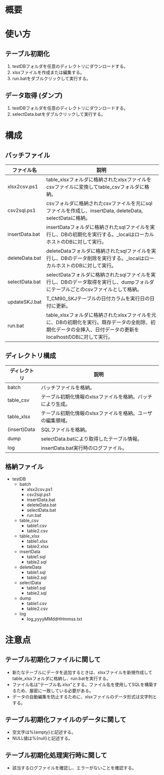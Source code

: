 # 概要

# 使い方
## テーブル初期化
1. testDBフォルダを任意のディレクトリにダウンロードする。
2. xlsxファイルを作成または編集する。
3. run.batをダブルクリックして実行する。

## データ取得 (ダンプ)
1. testDBフォルダを任意のディレクトリにダウンロードする。
2. selectData.batをダブルクリックして実行する。


# 構成
## バッチファイル
|ファイル名|説明|
|--|--|
|xlsx2csv.ps1|table_xlsxフォルダに格納されたxlsxファイルをcsvファイルに変換してtable_csvフォルダに格納。|
|csv2sql.ps1|csvフォルダに格納されたcsvファイルを元にsqlファイルを作成し、insertData, deleteData, selectDataに格納。|
|insertData.bat|insertDataフォルダに格納されたsqlファイルを実行し、DBの初期化を実行する。_localはローカルホストのDBに対して実行。|
|deleteData.bat|deleteDataフォルダに格納されたsqlファイルを実行し、DBのデータ削除を実行する。_localはローカルホストのDBに対して実行。|
|selectData.bat|selectDataフォルダに格納されたsqlファイルを実行し、DBのデータ取得を実行し、dumpフォルダにテーブルごとのcsvファイルとして格納。|
|updateSKJ.bat|T_CM90_SKJテーブルの日付カラムを実行日の日付に更新。|
|run.bat|table_xlsxフォルダに格納されたxlsxファイルを元に、DBの初期化を実行。既存データの全削除、初期化データの全挿入、日付データの更新をlocalhostのDBに対して実行。|

## ディレクトリ構成
|ディレクトリ|説明|
|--|--|
|batch|バッチファイルを格納。|
|table_csv|テーブル初期化情報のxlsxファイルを格納。バッチにより生成。|
|table_xlsx|テーブル初期化情報のxlsxファイルを格納。ユーザの編集領域。|
|(insert)Data| SQLファイルを格納。|
|dump|selectData.batにより取得したテーブル情報。|
|log|insertData.bat実行時のログファイル。|

## 格納ファイル
- testDB
    - batch
        - xlsx2csv.ps1
        - csv2sql.ps1
        - insertData.bat
        - deleteData.bat
        - selectData.bat
        - run.bat
    - table_csv
        - table1.csv
        - table2.csv
    - table_xlsx
        - table1.xlsx
        - table2.xlsx
    - insertData
        - table1.sql
        - table2.sql
    - deleteData
         - table1.sql
         - table2.sql
    - selectData
        - table1.sql
        - table2.sql
    - dump
        - table1.csv
        - table2.csv
    - log
        - log_yyyyMMddHHmmss.txt

# 注意点
## テーブル初期化ファイルに関して
- 新たなテーブルにデータを追加するときは、xlsxファイルを新規作成してtable_xlsxフォルダに格納し、run.batを実行する。
- ファイル名は"テーブル名.xlsx"とする。ファイル名を使用してSQLを構築するため、厳密に一致している必要がある。
- データの自動編集を防止するために、xlsxファイルのデータ形式は文字列とする。

## テーブル初期化ファイルのデータに関して
- 空文字は%{empty}と記述する。
- NULL値は%{null}と記述する。


## テーブル初期化処理実行時に関して
- 該当するログファイルを確認し、エラーがないことを確認する。
